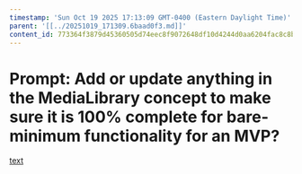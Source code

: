```yaml
---
timestamp: 'Sun Oct 19 2025 17:13:09 GMT-0400 (Eastern Daylight Time)'
parent: '[[../20251019_171309.6baad0f3.md]]'
content_id: 773364f3879d45360505d74eec8f9072648df10d4244d0aa6204fac8c8bbabd0
---
```


# Prompt: Add or update anything in the MediaLibrary concept to make sure it is 100% complete for bare-minimum functionality for an MVP?

[text](../../../context/design/concepts/MediaLibrary/MediaLibrary.md/steps/_.e11c2373.md)
